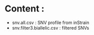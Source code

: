 # Content : 
* snv.all.csv : SNV profile from  inStrain
* snv.filter3.biallelic.csv : filtered SNVs
  
